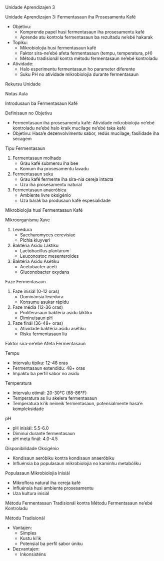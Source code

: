 Unidade Aprendizajen 3

Unidade Aprendizajen 3: Fermentasaun iha Prosesamentu Kafé
- Objetivu:
  * Komprende papel husi fermentasaun iha prosesamentu kafé
  * Aprende atu kontrola fermentasaun ba rezultadu ne’ebé hakarak
- Topiku:
  * Mikrobiolojia husi fermentasaun kafé
  * Faktor sira-ne’ebé afeta fermentasaun (tempu, temperatura, pH)
  * Métodu tradisionál kontra métodu fermentasaun ne’ebé kontroladu
- Atividade:
  * Halo esperimentu fermentasaun ho parameter diferente
  * Suku PH no atividade mikrobiolojia durante fermentasaun

Rekursu Unidade

Notas Aula

Introdusaun ba Fermentasaun Kafé

Definisaun no Objetivu
- Fermentasaun iha prosesamentu kafé: Atividade mikrobiolojia ne’ebé kontroladu ne’ebé halo kraik mucilage ne’ebé taka kafé
- Objetivu: Hasa’e dezenvolvimentu sabor, redús mucilage, fasilidade iha secagem

Tipu Fermentasaun
1. Fermentasaun molhado
   - Grau kafé submersu iha bee
   - Komum iha prosesamentu lavadu
2. Fermentasaun seku
   - Grau kafé fermente iha sira-nia cereja intacta
   - Uza iha prosesamentu natural
3. Fermentasaun anaeróbica
   - Ambiente livre oksigénio
   - Uza barak ba produsaun kafé espesialidade

Mikrobiolojia husi Fermentasaun Kafé

Mikroorganismu Xave
1. Levedura
   - Saccharomyces cerevisiae
   - Pichia kluyveri
2. Baktéria Asidu Láktiku
   - Lactobacillus plantarum
   - Leuconostoc mesenteroides
3. Baktéria Asidu Asétiku
   - Acetobacter aceti
   - Gluconobacter oxydans

Faze Fermentasaun
1. Faze inisiál (0-12 oras)
   - Dominánsia levedura
   - Konsumu asukar rápidu
2. Faze média (12-36 oras)
   - Proliferasaun baktéria asidu láktiku
   - Diminuisaun pH
3. Faze finál (36-48+ oras)
   - Atividade baktéria asidu asétiku
   - Risku fermentasaun liu

Faktor sira-ne’ebé Afeta Fermentasaun

Tempu
- Intervalu típiku: 12-48 oras
- Fermentasaun extendidu: 48+ oras
- Impaktu ba perfíl sabor no asidu

Temperatura
- Intervalu otimál: 20-30°C (68-86°F)
- Temperatura as liu akelera fermentasaun
- Temperatura ki’ik neineik fermentasaun, potensialmente hasa’e kompleksidade

pH
- pH inisiál: 5.5-6.0
- Diminui durante fermentasaun
- pH meta finál: 4.0-4.5

Disponibilidade Oksigénio
- Kondisaun aeróbiku kontra kondisaun anaeróbiku
- Influénsia ba populasaun mikrobiolojia no kaminhu metabóliku

Populasaun Mikrobiolojia Inisiál
- Mikroflora natural iha cereja kafé
- Influénsia husi ambiente prosesamentu
- Uza kultura inisiál

Métodu Fermentasaun Tradisionál kontra Métodu Fermentasaun ne’ebé Kontroladu

Métodu Tradisionál
- Vantajen:
  * Simples
  * Kustu ki’ik
  * Potensial ba perfíl sabor úniku
- Dezvantajen:
  * Inkonsisténs